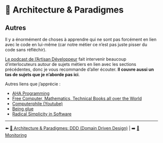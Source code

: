 # 🌇 Architecture & Paradigmes

## Autres

Il y a énormément de choses à apprendre qui ne sont pas forcément en lien avec le code en lui-même (car notre métier ce n’est pas juste pisser du code sans réfléchir). 

[Le podcast de l’Artisan Développeur](https://artisandeveloppeur.fr/podcast/) fait intervenir beaucoup d’interlocuteurs autour de sujets métiers en lien avec les sections précédentes, donc je vous recommande d’aller écouter. **Il couvre aussi un tas de sujets que je n’aborde pas ici**.

Autres liens que j’apprécie :

* [AHA Programming](https://kentcdodds.com/blog/aha-programming)
* [Free Computer, Mathematics, Technical Books all over the World](https://freecomputerbooks.com/)
* [Computerphile (Youtube)](https://www.youtube.com/channel/UC9-y-6csu5WGm29I7JiwpnA/videos)
* [Being glue](https://noidea.dog/glue)
* [Radical Simplicity in Software](https://www.radicalsimpli.city/)

---

⬅️ [🌇 Architecture & Paradigmes: DDD (Domain Driven Design)](./ddd.md) |
➡️ [🔬 Monitoring](../monitoring/monitoring.md)
